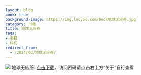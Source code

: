 ```yaml
---
layout: blog
book: true
background-image: https://img.locyoo.com/book地球无应答.jpg
category: 书籍
title: 地球无应答
tags:
- 书籍
- 科幻
redirect_from:
  - /2024/03/地球无应答/
---
```

![](https://img.locyoo.com/book地球无应答.jpg)
地球无应答: <a name = "ref1" href="https://url18.ctfile.com/f/50983618-1052961934-0297b9?p=3619">点击下载</a>，访问密码请点击右上方“关于”自行查看